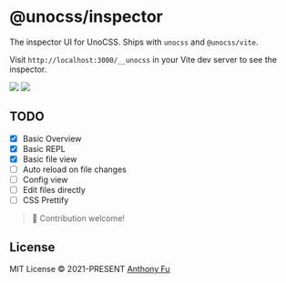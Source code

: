 # @unocss/inspector

The inspector UI for UnoCSS. Ships with `unocss` and `@unocss/vite`.

Visit `http://localhost:3000/__unocss` in your Vite dev server to see the inspector.

<img src="https://user-images.githubusercontent.com/11247099/140885990-1827f5ce-f12a-4ed4-9d63-e5145a65fb4a.png">
<img src="https://user-images.githubusercontent.com/11247099/140886020-7014f412-f020-4aed-a169-d025cc1bbcd3.png">

## TODO

- [x] Basic Overview
- [x] Basic REPL
- [x] Basic file view
- [ ] Auto reload on file changes
- [ ] Config view
- [ ] Edit files directly
- [ ] CSS Prettify

> 🙌 Contribution welcome!

## License

MIT License © 2021-PRESENT [Anthony Fu](https://github.com/antfu)
